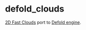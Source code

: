 # defold_clouds

[2D Fast Clouds][2d-fast-clouds-shadertoy] port to [Defold engine][defold-engine].

[2d-fast-clouds-shadertoy]:https://www.shadertoy.com/view/XsjSRt "2D Fast Clouds"
[defold-engine]:http://www.defold.com/ "Defold engine"
